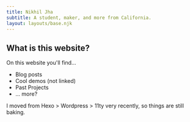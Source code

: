 ```yaml
---
title: Nikhil Jha
subtitle: A student, maker, and more from California.
layout: layouts/base.njk
---
```


## What is this website?

On this website you'll find...

- Blog posts
- Cool demos (not linked)
- Past Projects
- ... more?

I moved from Hexo > Wordpress > 11ty very recently, so things are still baking.
